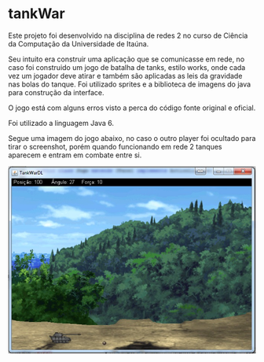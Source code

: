 tankWar
=======

Este projeto foi desenvolvido na disciplina de redes 2 no curso de Ciência da Computação da Universidade de Itaúna.

Seu intuito era construir uma aplicação que se comunicasse em rede, no caso foi construido um jogo de batalha de tanks, estilo works, onde cada vez um jogador deve atirar e também são aplicadas as leis da gravidade nas bolas do tanque. Foi utilizado sprites e a biblioteca de imagens do java para construção da interface.

O jogo está com alguns erros visto a perca do código fonte original e oficial.

Foi utilizado a linguagem Java 6.

Segue uma imagem do jogo abaixo, no caso o outro player foi ocultado para tirar o screenshot, porém quando funcionando em rede 2 tanques aparecem e entram em combate entre si.

<img src="screenshots/1.jpg" />

